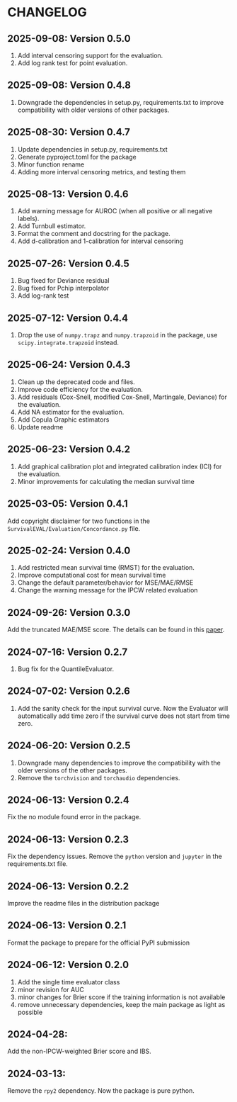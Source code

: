 # CHANGELOG

## 2025-09-08: Version 0.5.0
1. Add interval censoring support for the evaluation.
2. Add log rank test for point evaluation.

## 2025-09-08: Version 0.4.8
1. Downgrade the dependencies in setup.py, requirements.txt to improve compatibility with older versions of other packages.

## 2025-08-30: Version 0.4.7
1. Update dependencies in setup.py, requirements.txt
2. Generate pyproject.toml for the package
3. Minor function rename
4. Adding more interval censoring metrics, and testing them

## 2025-08-13: Version 0.4.6
1. Add warning message for AUROC (when all positive or all negative labels).
2. Add Turnbull estimator.
3. Format the comment and docstring for the package.
4. Add d-calibration and 1-calibration for interval censoring

## 2025-07-26: Version 0.4.5
1. Bug fixed for Deviance residual
2. Bug fixed for Pchip interpolator 
3. Add log-rank test

## 2025-07-12: Version 0.4.4
1. Drop the use of `numpy.trapz` and `numpy.trapzoid` in the package, use `scipy.integrate.trapzoid` instead.

## 2025-06-24: Version 0.4.3
1. Clean up the deprecated code and files.
2. Improve code efficiency for the evaluation.
3. Add residuals (Cox-Snell, modified Cox-Snell, Martingale, Deviance) for the evaluation.
4. Add NA estimator for the evaluation.
5. Add Copula Graphic estimators
6. Update readme

## 2025-06-23: Version 0.4.2
1. Add graphical calibration plot and integrated calibration index (ICI) for the evaluation.
2. Minor improvements for calculating the median survival time

## 2025-03-05: Version 0.4.1
Add copyright disclaimer for two functions in the `SurvivalEVAL/Evaluation/Concordance.py` file.

## 2025-02-24: Version 0.4.0
1. Add restricted mean survival time (RMST) for the evaluation.
2. Improve computational cost for mean survival time
3. Change the default parameter/behavior for MSE/MAE/RMSE
4. Change the warning message for the IPCW related evaluation

## 2024-09-26: Version 0.3.0
Add the truncated MAE/MSE score. 
The details can be found in this [paper](https://ojs.aaai.org/index.php/AAAI-SS/article/view/27716).

## 2024-07-16: Version 0.2.7
1. Bug fix for the QuantileEvaluator.

## 2024-07-02: Version 0.2.6
1. Add the sanity check for the input survival curve. 
Now the Evaluator will automatically add time zero if the survival curve does not start from time zero.

## 2024-06-20: Version 0.2.5
1. Downgrade many dependencies to improve the compatibility with the older versions of the other packages.
2. Remove the `torchvision` and `torchaudio` dependencies.

## 2024-06-13: Version 0.2.4
Fix the no module found error in the package.

## 2024-06-13: Version 0.2.3
Fix the dependency issues. Remove the `python` version and `jupyter` in the requirements.txt file.

## 2024-06-13: Version 0.2.2
Improve the readme files in the distribution package

## 2024-06-13: Version 0.2.1
Format the package to prepare for the official PyPI submission

## 2024-06-12: Version 0.2.0
1. Add the single time evaluator class
2. minor revision for AUC
3. minor changes for Brier score if the training information is not available 
4. remove unnecessary dependencies, keep the main package as light as possible

## 2024-04-28: 
Add the non-IPCW-weighted Brier score and IBS.

## 2024-03-13: 
Remove the `rpy2` dependency. Now the package is pure python.


